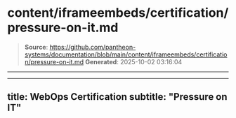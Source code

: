 # content/iframeembeds/certification/pressure-on-it.md

> **Source**: https://github.com/pantheon-systems/documentation/blob/main/content/iframeembeds/certification/pressure-on-it.md
> **Generated**: 2025-10-02 03:16:04

---

---
title: WebOps Certification
subtitle: "Pressure on IT"
---

<Partial file="certification-guide/pressure-on-it.md" />
